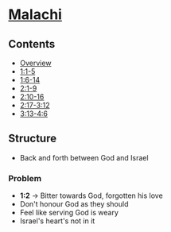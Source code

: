 # [Malachi](Malachi.md)

## Contents
* [Overview](README.md)
* [1:1-5](ch1v1-5.md)
* [1:6-14](ch1v6-14.md)
* [2:1-9](ch2v1-9.md)
* [2:10-16](ch2v10-16.md)
* [2:17-3:12](ch2v17-ch3v12.md)
* [3:13-4:6](ch3v13-ch4v6.md)

## Structure
* Back and forth between God and Israel

### Problem
 * **1:2** -> Bitter towards God, forgotten his love
 * Don't honour God as they should
 * Feel like serving God is weary
 * Israel's heart's not in it
